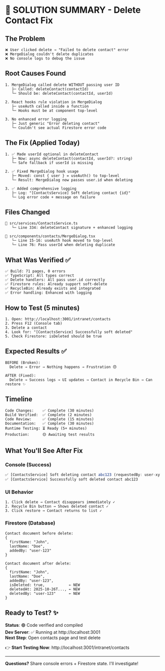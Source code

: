# 🎯 SOLUTION SUMMARY - Delete Contact Fix

## The Problem
```
❌ User clicked delete → "Failed to delete contact" error
❌ MergeDialog couldn't delete duplicates
❌ No console logs to debug the issue
```

## Root Causes Found
```
1. MergeDialog called delete WITHOUT passing user ID
   ├─ Called: deleteContact(contactId)
   └─ Should be: deleteContact(contactId, userId)

2. React hooks rule violation in MergeDialog
   ├─ useAuth called inside a function
   └─ Hooks must be at component top-level

3. No enhanced error logging
   ├─ Just generic "Error deleting contact"
   └─ Couldn't see actual Firestore error code
```

## The Fix (Applied Today)
```
1. ✅ Made userId optional in deleteContact
   ├─ Now: async deleteContact(contactId, userId?: string)
   └─ Safe fallback if userId is missing

2. ✅ Fixed MergeDialog hook usage
   ├─ Moved: const { user } = useAuth() to top-level
   └─ Result: MergeDialog now passes user.id when deleting

3. ✅ Added comprehensive logging
   ├─ Log: "[ContactsService] Soft deleting contact {id}"
   └─ Log error code + message on failure
```

## Files Changed
```
📝 src/services/ContactsService.ts
   └─ Line 334: deleteContact signature + enhanced logging

📝 src/components/contacts/MergeDialog.tsx
   └─ Line 15-16: useAuth hook moved to top-level
   └─ Line 76: Pass userId when deleting duplicate
```

## What Was Verified ✅
```
✅ Build: 71 pages, 0 errors
✅ TypeScript: All types correct
✅ Delete handlers: All pass user.id correctly
✅ Firestore rules: Already support soft-delete
✅ RecycleBin: Already exists and integrated
✅ Error handling: Enhanced with logging
```

## How to Test (5 minutes)
```
1. Open: http://localhost:3001/intranet/contacts
2. Press F12 (Console tab)
3. Delete a contact
4. Look for: "[ContactsService] Successfully soft deleted"
5. Check Firestore: isDeleted should be true
```

## Expected Results ✅
```
BEFORE (Broken):
  Delete → Error → Nothing happens → Frustration 😞

AFTER (Fixed):
  Delete → Success logs → UI updates → Contact in Recycle Bin → Can restore ✨
```

## Timeline
```
Code Changes:    ✅ Complete (30 minutes)
Build Verified:  ✅ Complete (2 minutes)
Code Review:     ✅ Complete (15 minutes)
Documentation:   ✅ Complete (30 minutes)
Runtime Testing: ⏳ Ready (5+ minutes)
Production:      🟡 Awaiting test results
```

## What You'll See After Fix

### Console (Success)
```javascript
✅ [ContactsService] Soft deleting contact abc123 (requestedBy: user-xyz)
✅ [ContactsService] Successfully soft deleted contact abc123
```

### UI Behavior
```
1. Click delete → Contact disappears immediately ✓
2. Recycle Bin button → Shows deleted contact ✓
3. Click restore → Contact returns to list ✓
```

### Firestore (Database)
```
Contact document before delete:
{
  firstName: "John",
  lastName: "Doe",
  addedBy: "user-123"
}

Contact document after delete:
{
  firstName: "John",
  lastName: "Doe",
  addedBy: "user-123",
  isDeleted: true,           ← NEW
  deletedAt: 2025-10-26T..., ← NEW
  deletedBy: "user-123"      ← NEW
}
```

## Ready to Test? ✨

**Status**: 🟢 Code verified and compiled  
**Dev Server**: ✅ Running at http://localhost:3001  
**Next Step**: Open contacts page and test delete  

👉 **Start Testing Now**: http://localhost:3001/intranet/contacts

---

**Questions?** Share console errors + Firestore state. I'll investigate!
